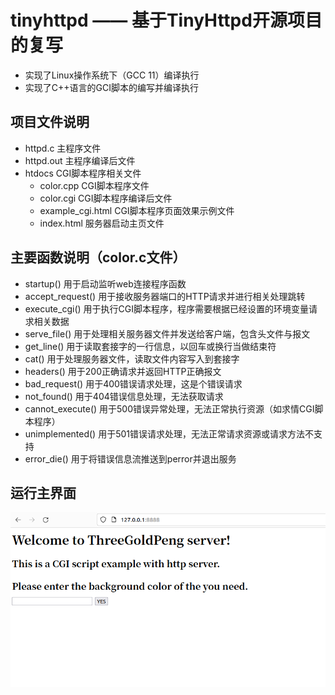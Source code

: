 # tinyhttpd —— 基于TinyHttpd开源项目的复写
+ 实现了Linux操作系统下（GCC 11）编译执行
+ 实现了C++语言的GCI脚本的编写并编译执行
## 项目文件说明
+ httpd.c 主程序文件
+ httpd.out 主程序编译后文件
+ htdocs CGI脚本程序相关文件
  + color.cpp CGI脚本程序文件
  + color.cgi CGI脚本程序编译后文件
  + example_cgi.html CGI脚本程序页面效果示例文件
  + index.html 服务器启动主页文件
## 主要函数说明（color.c文件）
+ startup() 用于启动监听web连接程序函数
+ accept_request() 用于接收服务器端口的HTTP请求并进行相关处理跳转
+ execute_cgi() 用于执行CGI脚本程序，程序需要根据已经设置的环境变量请求相关数据
+ serve_file() 用于处理相关服务器文件并发送给客户端，包含头文件与报文
+ get_line() 用于读取套接字的一行信息，以回车或换行当做结束符
+ cat() 用于处理服务器文件，读取文件内容写入到套接字
+ headers() 用于200正确请求并返回HTTP正确报文
+ bad_request() 用于400错误请求处理，这是个错误请求
+ not_found() 用于404错误信息处理，无法获取请求
+ cannot_execute() 用于500错误异常处理，无法正常执行资源（如求情CGI脚本程序）
+ unimplemented() 用于501错误请求处理，无法正常请求资源或请求方法不支持
+ error_die() 用于将错误信息流推送到perror并退出服务
## 运行主界面
![index](https://github.com/PengThreeGold/tinyhttpd/blob/master/index.png)
